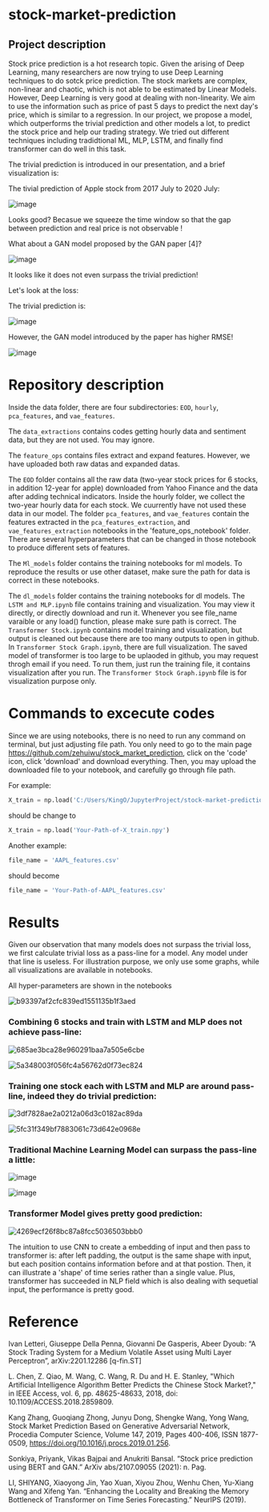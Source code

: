 # stock-market-prediction

## Project description

Stock price prediction is a hot research topic. Given the arising of Deep Learning, many researchers are now trying to use Deep Learning techniques to do sotck price prediction. The stock markets are complex, non-linear and chaotic, which is not able to be estimated by Linear Models. However, Deep Learning is very good at dealing with non-linearity. We aim to use the information such as price of past 5 days to predict the next day's price, which is similar to a regression. In our project, we propose a model, which outperforms the trivial prediction and other models a lot, to predict the stock price and help our trading strategy. We tried out different techniques including tradidtional ML, MLP, LSTM, and finally find transformer can do well in this task.

The trivial prediction is introduced in our presentation, and a brief visualization is:


The tivial prediction of Apple stock from 2017 July to 2020 July:

![image](https://user-images.githubusercontent.com/97364054/167312893-f36250a4-3310-43ca-90ed-5508514b1c05.png)

Looks good? Becasue we squeeze the time window so that the gap between prediction and real price is not observable !

What about a GAN model proposed by the GAN paper [4]? 

![image](https://user-images.githubusercontent.com/97364054/167312936-4c8c30d2-bc7e-405a-b13c-f3981c8985e6.png)

 It looks like it does not even surpass the trivial prediction!
 
 Let's look at the loss:
 
 The trivial prediction is:
 
![image](https://user-images.githubusercontent.com/97364054/167312996-f88b91c4-497e-4502-96d2-ae1a53189c9a.png)

However, the GAN model introduced by the paper has higher RMSE!

![image](https://user-images.githubusercontent.com/97364054/167313077-d7e1480a-94fa-476e-b5d8-0ebf147ab123.png)


# Repository description
Inside the data folder, there are four subdirectories: `EOD`, `hourly`, `pca_features`, and `vae_features`. 

The `data_extractions` contains codes getting hourly data and sentiment data, but they are not used. You may ignore.

The `feature_ops` contains files extract and expand features. However, we have uploaded both raw datas and expanded datas.

The `EOD` folder contains all the raw data (two-year stock prices for 6 stocks, in addition 12-year for apple) downloaded from Yahoo Finance and the data after adding technical indicators. Inside the hourly folder, we collect the two-year hourly data for each stock. We cuurrently have not used these data in our model. The folder `pca_features`, and `vae_features` contain the features extracted in the `pca_features_extraction`, and `vae_features_extraction` notebooks in the 'feature_ops_notebook' folder. There are several hyperparameters that can be changed in those notebook to produce different sets of features.

The `Ml_models` folder contains the training notebooks for ml models. To reproduce the results or use other dataset, make sure the path for data is correct in these notebooks. 

The `dl_models` folder contains the training notebooks for dl models. The `LSTM and MLP.ipynb` file contains training and visualization. You may view it directly, or directly download and run it. Whenever you see file_name varaible or any load() function, please make sure path is correct. The `Transformer Stock.ipynb` contains model training and visualization, but output is cleaned out because there are too many outputs to open in github. In `Transformer Stock Graph.ipynb`, there are full visualization. The saved model of transformer is too large to be uplaoded in github, you may request throgh email if you need. To run them, just run the training file, it contains visualization after you run. The `Transformer Stock Graph.ipynb` file is for visualization purpose only.


# Commands to excecute codes
Since we are using notebooks, there is no need to run any command on terminal, but just adjusting file path. You only need to go to the main page https://github.com/zehuiwu/stock_market_prediction, click on the 'code' icon, click 'download' and download everything. Then, you may upload the downloaded file to your notebook, and carefully go through file path. 

For example:

````python
X_train = np.load('C:/Users/KingO/JupyterProject/stock-market-prediction/data/pca_features/X_train.npy')
````

should be change to 
````python
X_train = np.load('Your-Path-of-X_train.npy')
````

Another example:

````python
file_name = 'AAPL_features.csv'
````

should become
````python
file_name = 'Your-Path-of-AAPL_features.csv'
````


# Results

Given our observation that many models does not surpass the trivial loss, we first calculate trivial loss as a pass-line for a model. Any model under that line is useless. For illustration purpose, we only use some graphs, while all visualizations are available in notebooks.

All hyper-parameters are shown in the notebooks

![b93397af2cfc839ed1551135b1f3aed](https://user-images.githubusercontent.com/97364054/167320259-9e13fc53-9df3-4f93-985b-1340212a6085.png)


### Combining 6 stocks and train with LSTM and MLP does not achieve pass-line:

![685ae3bca28e960291baa7a505e6cbe](https://user-images.githubusercontent.com/97364054/167320567-540aa9ed-9cca-4d35-a391-258921c099b0.png)

![5a348003f056fc4a56762d0f73ec824](https://user-images.githubusercontent.com/97364054/167320570-6208962c-78e6-438a-8b16-c4467b9af2e3.png)

### Training one stock each with LSTM and MLP are around pass-line, indeed they do trivial prediction:

![3df7828ae2a0212a06d3c0182ac89da](https://user-images.githubusercontent.com/97364054/167320715-1ccbe4cf-9d60-46b0-88ce-5ef7812039f0.png)

![5fc31f349bf7883061c73d642e0968e](https://user-images.githubusercontent.com/97364054/167320716-89f0a3e3-d291-4e93-b081-cf9e23433805.png)

### Traditional Machine Learning Model can surpass the pass-line a little:

![image](https://user-images.githubusercontent.com/97364054/167320765-3a3ed523-e2e2-4cef-ab85-67c03a85c221.png)

![image](https://user-images.githubusercontent.com/97364054/167320771-cf1b01d0-b00c-404b-b0d9-57f6d5bbc995.png)


### Transformer Model gives pretty good prediction:

![4269ecf26f8bc87a8fcc5036503bbb0](https://user-images.githubusercontent.com/97364054/167321303-87960586-d7d8-407a-8567-eceebd909192.png)


The intuition to use CNN to create a embedding of input and then pass to transformer is: after left padding, the output is the same shape with input, but each position contains information before and at that postion. Then, it can illustrate a 'shape' of time series rather than a single value. Plus, transformer has succeeded in NLP field which is also dealing with sequetial input, the performance is pretty good.

# Reference

Ivan Letteri, Giuseppe Della Penna, Giovanni De Gasperis, Abeer Dyoub: “A Stock Trading System for a Medium Volatile Asset using Multi Layer Perceptron”, arXiv:2201.12286 [q-fin.ST]

L. Chen, Z. Qiao, M. Wang, C. Wang, R. Du and H. E. Stanley, "Which Artificial Intelligence Algorithm Better Predicts the Chinese Stock Market?," in IEEE Access, vol. 6, pp. 48625-48633, 2018, doi: 10.1109/ACCESS.2018.2859809.

Kang Zhang, Guoqiang Zhong, Junyu Dong, Shengke Wang, Yong Wang, Stock Market Prediction Based on Generative Adversarial Network, Procedia Computer Science, Volume 147, 2019, Pages 400-406, ISSN 1877-0509, https://doi.org/10.1016/j.procs.2019.01.256.

Sonkiya, Priyank, Vikas Bajpai and Anukriti Bansal. “Stock price prediction using BERT and GAN.” ArXiv abs/2107.09055 (2021): n. Pag.

LI, SHIYANG, Xiaoyong Jin, Yao Xuan, Xiyou Zhou, Wenhu Chen, Yu-Xiang Wang and Xifeng Yan. “Enhancing the Locality and Breaking the Memory Bottleneck of Transformer on Time Series Forecasting.” NeurIPS (2019).
